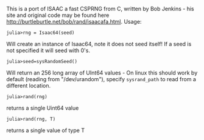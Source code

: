 This is a port of ISAAC a fast CSPRNG from C, written by Bob Jenkins - his site and original code may be found here http://burtleburtle.net/bob/rand/isaacafa.html.
Usage:

``julia>rng = Isaac64(seed)``

Will create an instance of Isaac64, note it does not seed itself! If a seed is not specified it will seed with 0's.

``julia>seed=sysRandomSeed()``

Will return an 256 long array of UInt64 values - On linux this should work by default (reading from "/dev/urandom"), specify `sysrand_path` to read from a different location.

``julia>rand(rng)``

returns a single Uint64 value

``julia>rand(rng, T)``

returns a single value of type T
